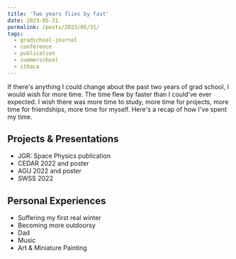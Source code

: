 ```yaml
---
title: 'Two years flies by fast'
date: 2023-05-31
permalink: /posts/2023/05/31/
tags:
  - gradschool-journal
  - conference
  - publication
  - summerschool
  - ithaca
---
```


If there's anything I could change about the past two years of grad school, I would wish for more time. The time flew by faster than I could've ever expected. I wish there was more time to study, more time for projects, more time for friendships, more time for myself. Here's a recap of how I've spent my time.

Projects & Presentations
------------------------
- JGR: Space Physics publication
- CEDAR 2022 and poster
- AGU 2022 and poster
- SWSS 2022

Personal Experiences
--------------------
- Suffering my first real winter
- Becoming more outdoorsy
- Dad
- Music
- Art & Miniature Painting

